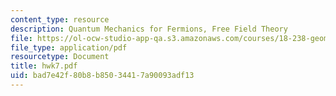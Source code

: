 ```yaml
---
content_type: resource
description: Quantum Mechanics for Fermions, Free Field Theory
file: https://ol-ocw-studio-app-qa.s3.amazonaws.com/courses/18-238-geometry-and-quantum-field-theory-fall-2002/bad7e42f80b8b85034417a90093adf13_hwk7.pdf
file_type: application/pdf
resourcetype: Document
title: hwk7.pdf
uid: bad7e42f-80b8-b850-3441-7a90093adf13
---
```

